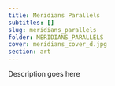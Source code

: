 ```yaml
---
title: Meridians Parallels
subtitles: []
slug: meridians_parallels
folder: MERIDIANS_PARALLELS
cover: meridians_cover_d.jpg
section: art
---
```


Description goes here
